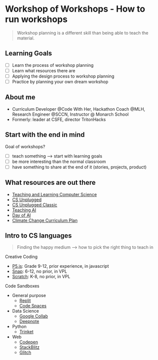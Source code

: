 # Workshop of Workshops - How to run workshops

> Workshop planning is a different skill than being able to teach the material.

## Learning Goals
- [ ] Learn the process of workshop planning
- [ ] Learn what resources there are
- [ ] Applying the design process to workshop planning
- [ ] Practice by planning your own dream workshop

## About me
- Curriculum Developer @Code With Her, Hackathon Coach @MLH, Research Engineer @SCCN, Instructor @ Monarch School
- Formerly: leader at CSFE, director TritonHacks

## Start with the end in mind
Goal of workshops?
- [ ] teach something --> start with learning goals
- [ ] be more interesting than the normal classroom
- [ ] have something to share at the end of it (stories, projects, product)

## What resources are out there

- [Teaching and Learning Computer Science](https://textbooks.cs.ksu.edu/tlcs/)
- [CS Unplugged](https://www.csunplugged.org/en/)
- [CS Unplugged Classic](https://classic.csunplugged.org/)
- [Teaching AI](https://www.teachai.org/toolkit)
- [Day of AI](https://dayofai.org/curriculum/)
- [Climate Change Curriculum Plan](https://docs.google.com/document/d/1ks-CjG1B2MRMlXT2h-ZeCSTeMlnOuvG2qHJqplzBSJE/edit?usp=drivesdk)

## Intro to CS languages

> Finding the happy medium --> how to pick the right thing to teach in

Creative Coding
- [P5.js](https://p5js.org/): Grade 9-12, prior experience, in javascript
- [Snap](https://snap.berkeley.edu/): 6-12, no prior, in VPL
- [Scratch](https://scratch.mit.edu/): K-8, no prior, in VPL

Code Sandboxes
- General purpose
  - [Replit]()
  - [Code Spaces]()
- Data Science
  - [Google Collab]()
  - [Deepnote]()
- Python
  - [Trinket](https://trinket.io/python)
- Web
  - [Codepen]()
  - [StackBlitz]()
  - [Glitch]()